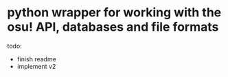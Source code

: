 # python wrapper for working with the osu! API, databases and file formats

todo:
- finish readme
- implement v2
